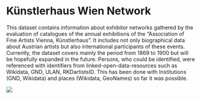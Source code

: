 # Künstlerhaus Wien Network
 This dataset contains information about exhibitor networks gathered by the evaluation of catalogues of the annual exhibitions of the “Association of Fine Artists Vienna, Künstlerhaus”. It includes not only biographical data about Austrian artists but also international participants of these events. Currently, the dataset covers mainly the period from 1869 to 1900 but will be hopefully expanded in the future. Persons, who could be identified, were referenced with identifiers from linked-open-data-resources such as Wikidata, GND, ULAN, RKDartistsID. This has been done with Institutions (GND, Wikidata) and places (Wikidata, GeoNames) so far it was possible.

[![](kuenstlerhaus_wien_network_image1.png)](https://ouestware.gitlab.io/retina/beta/#/graph/?url=https%3A%2F%2Fgist.githubusercontent.com%2Fm-kaiser%2F84b61d661c3e356936732ec97774ccbc%2Fraw%2F5393d9c32383d5399f4019b0cc1d050614441718%2Fkuenstlerhaus_network_fin.gexf&ca[]=g&ca[]=t&ca[]=i-s&ca[]=o-s&ca[]=de-s&fa[]=pd&fa[]=pb&fa[]=de-n&fa[]=dad&fa[]=dab&st[]=t&st[]=g&st[]=pb&st[]=dab&st[]=pd&st[]=dad&st[]=wd&st[]=wp&ec=o)
